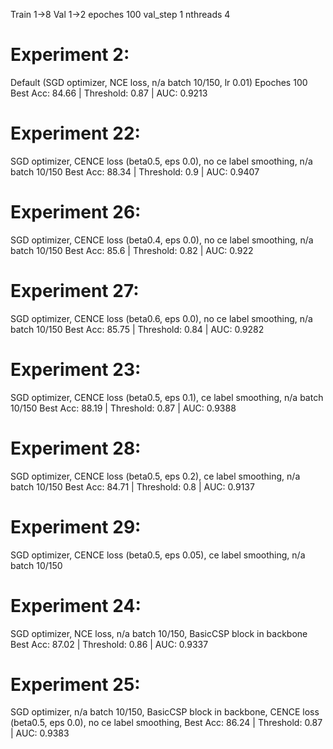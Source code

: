 Train 1->8
Val 1->2
epoches 100
val_step 1
nthreads 4

# Experiment 2:

Default (SGD optimizer, NCE loss, n/a batch 10/150, lr 0.01)
Epoches 100
Best Acc: 84.66 | Threshold: 0.87 | AUC: 0.9213

# Experiment 22:

SGD optimizer, CENCE loss (beta0.5, eps 0.0), no ce label smoothing, n/a batch 10/150
Best Acc: 88.34 | Threshold: 0.9 | AUC: 0.9407

# Experiment 26:

SGD optimizer, CENCE loss (beta0.4, eps 0.0), no ce label smoothing, n/a batch 10/150
Best Acc: 85.6 | Threshold: 0.82 | AUC: 0.922

# Experiment 27:

SGD optimizer, CENCE loss (beta0.6, eps 0.0), no ce label smoothing, n/a batch 10/150
Best Acc: 85.75 | Threshold: 0.84 | AUC: 0.9282

# Experiment 23:

SGD optimizer, CENCE loss (beta0.5, eps 0.1), ce label smoothing, n/a batch 10/150
Best Acc: 88.19 | Threshold: 0.87 | AUC: 0.9388

# Experiment 28:

SGD optimizer, CENCE loss (beta0.5, eps 0.2), ce label smoothing, n/a batch 10/150
Best Acc: 84.71 | Threshold: 0.8 | AUC: 0.9137

# Experiment 29:

SGD optimizer, CENCE loss (beta0.5, eps 0.05), ce label smoothing, n/a batch 10/150

# Experiment 24:

SGD optimizer, NCE loss, n/a batch 10/150, BasicCSP block in backbone
Best Acc: 87.02 | Threshold: 0.86 | AUC: 0.9337

# Experiment 25:

SGD optimizer, n/a batch 10/150, BasicCSP block in backbone, CENCE loss (beta0.5, eps 0.0), no ce label smoothing,
Best Acc: 86.24 | Threshold: 0.87 | AUC: 0.9383
